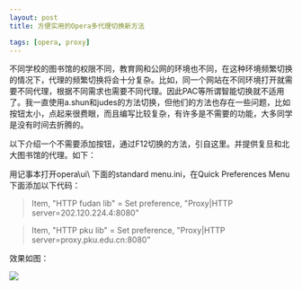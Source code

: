 ```yaml
---
layout: post
title: 方便实用的Opera多代理切换新方法 

tags: [opera, proxy]
---
```


不同学校的图书馆的权限不同，教育网和公网的环境也不同，在这种环境频繁切换的情况下，代理的频繁切换将会十分复杂。比如，同一个网站在不同环境打开就需要不同代理，根据不同需求也需要不同代理。因此PAC等所谓智能切换就不适用了。我一直使用a.shun和judes的方法切换，但他们的方法也存在一些问题，比如按钮太小，点起来很费眼，而且编写比较复杂，有许多是不需要的功能，大多同学是没有时间去折腾的。

以下介绍一个不需要添加按钮，通过F12切换的方法，引自这里。并提供复旦和北大图书馆的代理。如下：

用记事本打开opera\ui\ 下面的standard menu.ini，在Quick Preferences Menu下面添加以下代码：

> Item, "HTTP fudan lib" = Set preference, "Proxy|HTTP server=202.120.224.4:8080" 

> Item, "HTTP pku lib" = Set preference, "Proxy|HTTP server=proxy.pku.edu.cn:8080"

效果如图：

![](http://files.myopera.com/Tamil/Blogs/O%20Proxy%20Servers%20in%20Quick%20Preferences.png)